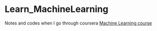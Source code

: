 # Learn_MachineLearning

Notes and codes when I go through coursera [Machine Learning course](https://www.coursera.org/learn/machine-learning)
